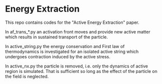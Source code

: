 # Energy Extraction
This repo contains codes for the "Active Energy Extraction" paper.

In af_trans_*.py an activation front moves and provide new active matter which results in sustained transport of the particle. 

In active_string.py the energy conservation and First law of thermodynamics is investigated for an isolated active string which undergoes contraction induced by the active stress.

In active_nx.py the particle is removed, i.e. only the dynamics of active region is simulated. That is sufficient so long as the effect of the particle on the field is neglected.
